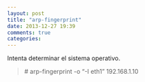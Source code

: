 ```yaml
---
layout: post
title: "arp-fingerprint"
date: 2013-12-27 19:39
comments: true
categories: 
---
```

Intenta determinar el sistema operativo.

>\# arp-fingerprint -o “-I eth1” 192.168.1.10

